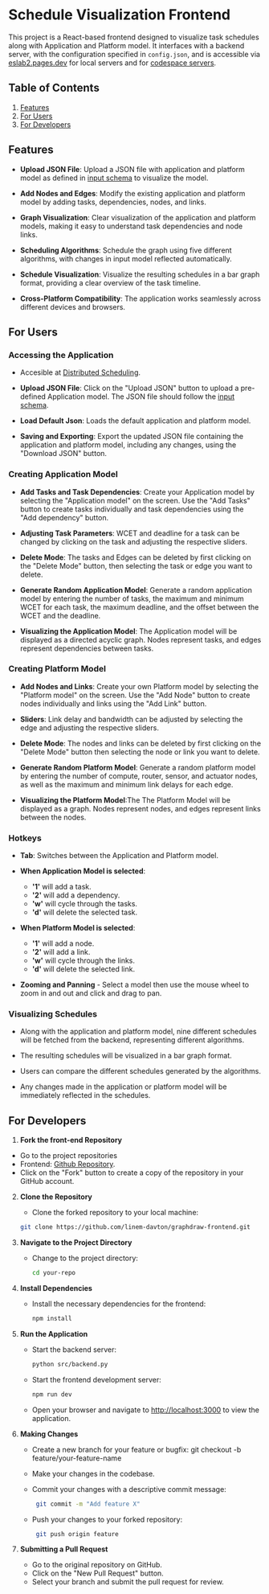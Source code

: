 
# Schedule Visualization Frontend

This project is a React-based frontend designed to visualize task schedules along with Application and Platform model. It interfaces with a backend server, with the configuration specified in `config.json`, and is accessible via [eslab2.pages.dev](https://eslab2.pages.dev) for local servers and for [codespace servers](https://eslab.es.eti.uni-siegen.de/eslab2/index.html).


## Table of Contents
1. [Features](#features)
2. [For Users](#for-users)
3. [For Developers](#for-developers)


## Features


- **Upload JSON File**: Upload a JSON file with application and platform model as defined in [input schema](input_schema.json) to visualize the model.

- **Add Nodes and Edges**: Modify the existing application and platform model by adding tasks, dependencies, nodes, and links.

- **Graph Visualization**: Clear visualization of the application and platform models, making it easy to understand task dependencies and node links.

- **Scheduling Algorithms**: Schedule the graph using five different algorithms, with changes in input model reflected automatically.

- **Schedule Visualization**: Visualize the resulting schedules in a bar graph format, providing a clear overview of the task timeline.

- **Cross-Platform Compatibility**: The application works seamlessly across different devices and browsers.


## For Users
 ### Accessing the Application

  - Accesible at [Distributed Scheduling](https://eslab.es.eti.uni-siegen.de/eslab2/index.html).

  - **Upload JSON File**: Click on the "Upload JSON" button to upload a pre-defined Application model. The  JSON file should follow the [input schema](input_schema.json).
  - **Load Default Json**: Loads the default application and platform model.
  - **Saving and Exporting**: Export the updated JSON file containing the application and platform model, including any changes, using the "Download JSON" button. 


### Creating Application Model

  - **Add Tasks and Task Dependencies**: Create your Application model by selecting the "Application model" on the screen. Use the "Add Tasks" button to create tasks individually and task dependencies using the "Add dependency" button.

  - **Adjusting Task Parameters**: WCET and deadline for a task can be changed by clicking on the task and adjusting the respective sliders.

  - **Delete Mode**: The tasks and Edges can be deleted by first clicking on the "Delete Mode" button, then selecting the task or edge you want to delete.

  - **Generate Random Application Model**: Generate a random application model by entering the number of tasks, the maximum and minimum WCET for each task, the maximum deadline, and the offset between the WCET and the deadline.

  - **Visualizing the Application Model**: The Application model will be displayed as a directed acyclic graph. Nodes represent tasks, and edges represent dependencies between tasks.

### Creating Platform Model
   
  - **Add Nodes and Links**: Create your own Platform model by selecting the "Platform model" on the screen. Use the "Add Node" button to create nodes individually and links using the "Add Link" button.

  - **Sliders**: Link delay and bandwidth  can be adjusted by selecting the edge and adjusting the respective sliders.

  - **Delete Mode**: The nodes and links can be deleted by first clicking on the "Delete Mode" button then selecting the node or link you want to delete.

  - **Generate Random Platform Model**: Generate a random platform model by entering the number of compute, router, sensor, and actuator nodes, as well as the maximum and minimum link delays for each edge.

  - **Visualizing the Platform Model**:The The Platform Model will be displayed as a graph. Nodes represent nodes, and edges represent links between the nodes.

### Hotkeys
   
   - **Tab**: Switches between the Application and Platform model.
   
   - **When Application Model is selected**:
      - **'1'** will add a task.
      - **'2'** will add a dependency.
      - **'w'** will cycle through the tasks.
      - **'d'** will delete the selected task.
         
   
   - **When Platform Model is selected**:
      - **'1'** will add a node.
      - **'2'** will add a link.
      - **'w'** will cycle through the links.
      - **'d'** will delete the selected link.
      
   - **Zooming and Panning** - Select a model then use the mouse wheel to zoom in and out and click and drag to pan.

### Visualizing Schedules

  - Along with the application and platform model, nine different schedules will be fetched from the backend, representing different algorithms.
   
  - The resulting schedules will be visualized in a bar graph format.
   
  - Users can compare the different schedules generated by the algorithms.
   
  - Any changes made in the application or platform model will be immediately reflected in the schedules.


## For Developers
1. **Fork the front-end Repository**
  - Go to the project repositories
  - Frontend: [Github Repository](https://github.com/linem-davton/graphdraw-frontend.git).
  - Click on the "Fork" button to create a copy of the repository in your GitHub account.

2. **Clone the Repository**
     - Clone the forked repository to your local machine:
      ```BASH
     git clone https://github.com/linem-davton/graphdraw-frontend.git
     ```
     

3. **Navigate to the Project Directory**
   - Change to the project directory:
     ```BASH
     cd your-repo
     ```

4. **Install Dependencies**
   - Install the necessary dependencies for the frontend:
     ```BASH
     npm install
     ```
   
5. **Run the Application**
   - Start the backend server:
      ```BASH
      python src/backend.py
      ```
    

   - Start the frontend development server:
      ```BASH
      npm run dev
      ```
     
   - Open your browser and navigate to [http://localhost:3000](http://localhost:3000) to view the application.

     

6. **Making Changes**
   - Create a new branch for your feature or bugfix:
     git checkout -b feature/your-feature-name
     
   - Make your changes in the codebase.

   - Commit your changes with a descriptive commit message:
     
     ```BASH
      git commit -m "Add feature X"
      ```

   - Push your changes to your forked   repository:
     ```BASH
      git push origin feature
     ``` 

7. **Submitting a Pull Request**
    - Go to the original repository on GitHub.
    - Click on the "New Pull Request" button.
    - Select your branch and submit the pull request for review.
